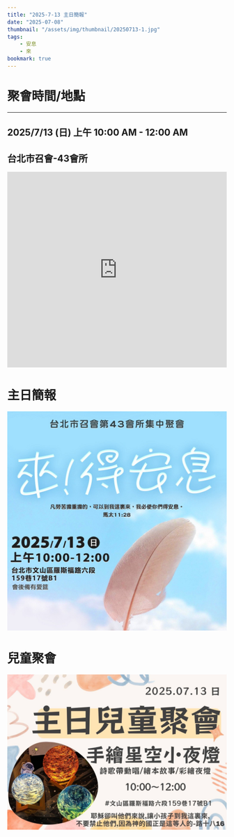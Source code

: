 ```yaml
---
title: "2025-7-13 主日簡報"
date: "2025-07-08"
thumbnail: "/assets/img/thumbnail/20250713-1.jpg"
tags:
    - 安息
    - 來
bookmark: true
---
```


# 聚會時間/地點
___

## 2025/7/13 (日) 上午 10:00 AM - 12:00 AM

## 台北市召會-43會所
<iframe src="https://www.google.com/maps/embed?pb=!1m18!1m12!1m3!1d1861.018064677444!2d121.54127558199755!3d24.99750156997027!2m3!1f0!2f0!3f0!3m2!1i1024!2i768!4f13.1!3m3!1m2!1s0x3442aa037a04bf63%3A0xca07e92f33867207!2z5Y-w5YyX5biC5Y-s5pyD56ys5Zub5Y2B5LiJ6IGa5pyD5omA!5e0!3m2!1szh-TW!2stw!4v1729835929402!5m2!1szh-TW!2stw" width="100%" height="450" style="border:0;" allowfullscreen="" loading="lazy" referrerpolicy="no-referrer-when-downgrade"></iframe>

# 主日簡報

<img src="/assets/img/thumbnail/20250713-1.jpg" alt="來!得安息" style="box-shadow: 5px 5px 10px \#888;">

# 兒童聚會

<img src="/assets/img/thumbnail/20250713-2.jpg" alt="手繪星空小夜燈" style="box-shadow: 5px 5px 10px \#888;">